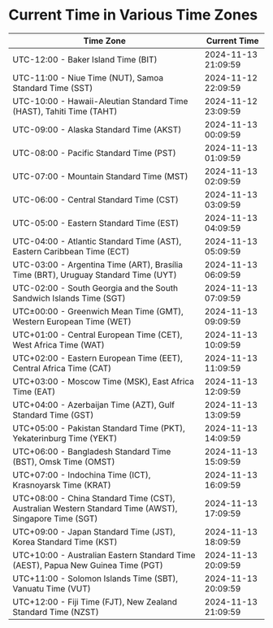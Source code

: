 # Current Time in Various Time Zones

| Time Zone | Current Time |
|-----------|--------------|
| UTC-12:00 - Baker Island Time (BIT) | 2024-11-13 21:09:59 |
| UTC-11:00 - Niue Time (NUT), Samoa Standard Time (SST) | 2024-11-12 22:09:59 |
| UTC-10:00 - Hawaii-Aleutian Standard Time (HAST), Tahiti Time (TAHT) | 2024-11-12 23:09:59 |
| UTC-09:00 - Alaska Standard Time (AKST) | 2024-11-13 00:09:59 |
| UTC-08:00 - Pacific Standard Time (PST) | 2024-11-13 01:09:59 |
| UTC-07:00 - Mountain Standard Time (MST) | 2024-11-13 02:09:59 |
| UTC-06:00 - Central Standard Time (CST) | 2024-11-13 03:09:59 |
| UTC-05:00 - Eastern Standard Time (EST) | 2024-11-13 04:09:59 |
| UTC-04:00 - Atlantic Standard Time (AST), Eastern Caribbean Time (ECT) | 2024-11-13 05:09:59 |
| UTC-03:00 - Argentina Time (ART), Brasília Time (BRT), Uruguay Standard Time (UYT) | 2024-11-13 06:09:59 |
| UTC-02:00 - South Georgia and the South Sandwich Islands Time (SGT) | 2024-11-13 07:09:59 |
| UTC±00:00 - Greenwich Mean Time (GMT), Western European Time (WET) | 2024-11-13 09:09:59 |
| UTC+01:00 - Central European Time (CET), West Africa Time (WAT) | 2024-11-13 10:09:59 |
| UTC+02:00 - Eastern European Time (EET), Central Africa Time (CAT) | 2024-11-13 11:09:59 |
| UTC+03:00 - Moscow Time (MSK), East Africa Time (EAT) | 2024-11-13 12:09:59 |
| UTC+04:00 - Azerbaijan Time (AZT), Gulf Standard Time (GST) | 2024-11-13 13:09:59 |
| UTC+05:00 - Pakistan Standard Time (PKT), Yekaterinburg Time (YEKT) | 2024-11-13 14:09:59 |
| UTC+06:00 - Bangladesh Standard Time (BST), Omsk Time (OMST) | 2024-11-13 15:09:59 |
| UTC+07:00 - Indochina Time (ICT), Krasnoyarsk Time (KRAT) | 2024-11-13 16:09:59 |
| UTC+08:00 - China Standard Time (CST), Australian Western Standard Time (AWST), Singapore Time (SGT) | 2024-11-13 17:09:59 |
| UTC+09:00 - Japan Standard Time (JST), Korea Standard Time (KST) | 2024-11-13 18:09:59 |
| UTC+10:00 - Australian Eastern Standard Time (AEST), Papua New Guinea Time (PGT) | 2024-11-13 20:09:59 |
| UTC+11:00 - Solomon Islands Time (SBT), Vanuatu Time (VUT) | 2024-11-13 20:09:59 |
| UTC+12:00 - Fiji Time (FJT), New Zealand Standard Time (NZST) | 2024-11-13 21:09:59 |
